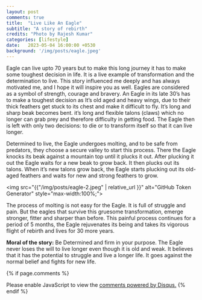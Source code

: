 ```yaml
---
layout: post
comments: true
title:  "Live Like An Eagle"
subtitle: "A story of rebirth"
credits: "Photo by Rajesh Kumar"
categories: [lifestyle]
date:   2023-05-04 16:00:00 +0530
background: '/img/posts/eagle.jpeg'
---
```

Eagle can live upto 70 years but to make this long journey it has to make some toughest decision in life. It is a live example of transformation and the determination to live. This story influenced me deeply and has always motivated me, and I hope it will inspire you as well. 
Eagles are considered as a symbol of strength, courage and bravery.
An Eagle in its late 30’s has to make a toughest decision as It’s old aged and heavy wings, due to their thick feathers get stuck to its chest and make it difficult to fly. It’s long and sharp beak becomes bent. it’s long and flexible talons (claws) which no longer can grab prey and therefore difficulty in getting food.
The Eagle then is left with only two decisions: to die or to transform itself so that it can live longer.

Determined to live, the Eagle undergoes molting, and to be safe from predators, they choose a secure valley to start this process. There the Eagle knocks its beak against a mountain top until it plucks it out. After plucking it out the Eagle waits for a new beak to grow back. It then plucks out its talons. When it’s new talons grow back, the Eagle starts plucking out its old-aged feathers and waits for new and strong feathers to grow. 

<img src="{{"/img/posts/eagle-2.jpeg" | relative_url }}" alt="GitHub Token Generator" style="max-width:100%;">

The process of molting is not easy for the Eagle. It is full of struggle and pain. But the eagles that survive this gruesome transformation, emerge stronger, fitter and sharper than before.
This painful process continues for a period of 5 months, the Eagle rejuvenates its being and takes its vigorous flight of rebirth and lives for 30 more years.


**Moral of the story:** Be Determined and firm in your purpose.
The Eagle never loses the will to live longer even though it is old and weak. It believes that it has the potential to struggle and live a longer life. It goes against the normal belief and fights for new life.





{% if page.comments %}
<div id="disqus_thread"></div>
<script>
    /**
     *  RECOMMENDED CONFIGURATION VARIABLES: EDIT AND UNCOMMENT THE SECTION BELOW TO INSERT DYNAMIC VALUES FROM YOUR PLATFORM OR CMS.
     *  LEARN WHY DEFINING THESE VARIABLES IS IMPORTANT: https://disqus.com/admin/universalcode/#configuration-variables
     */
    /*
    var disqus_config = function () {
        this.page.url = PAGE_URL;  // Replace PAGE_URL with your page's canonical URL variable
        this.page.identifier = PAGE_IDENTIFIER; // Replace PAGE_IDENTIFIER with your page's unique identifier variable
    };
    */
    (function() {  // REQUIRED CONFIGURATION VARIABLE: EDIT THE SHORTNAME BELOW
        var d = document, s = d.createElement('script');

        s.src = 'https://consultt-github-io.disqus.com/embed.js';  // IMPORTANT: Replace EXAMPLE with your forum shortname!

        s.setAttribute('data-timestamp', +new Date());
        (d.head || d.body).appendChild(s);
    })();
</script>
<noscript>Please enable JavaScript to view the <a href="https://disqus.com/?ref_noscript" rel="nofollow">comments powered by Disqus.</a></noscript>
{% endif %}
